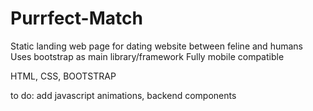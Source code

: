 # Purrfect-Match
Static landing web page for dating website between feline and humans
Uses bootstrap as main library/framework
Fully mobile compatible

HTML, CSS, BOOTSTRAP

to do: add javascript animations, backend components
